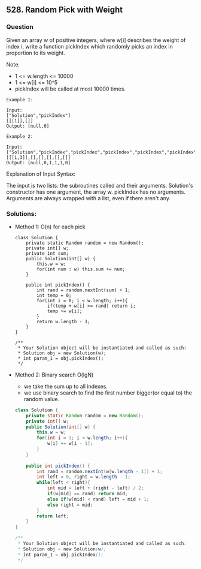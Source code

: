 ## 528. Random Pick with Weight

### Question
Given an array w of positive integers, where w[i] describes the weight of index i, write a function pickIndex which randomly picks an index in proportion to its weight.

Note:
* 1 <= w.length <= 10000
* 1 <= w[i] <= 10^5
* pickIndex will be called at most 10000 times.

```
Example 1:

Input: 
["Solution","pickIndex"]
[[[1]],[]]
Output: [null,0]

Example 2:

Input: 
["Solution","pickIndex","pickIndex","pickIndex","pickIndex","pickIndex"]
[[[1,3]],[],[],[],[],[]]
Output: [null,0,1,1,1,0]
```

Explanation of Input Syntax:

The input is two lists: the subroutines called and their arguments. Solution's constructor has one argument, the array w. pickIndex has no arguments. Arguments are always wrapped with a list, even if there aren't any.


### Solutions:
* Method 1:  O(n) for each pick
    ```
    class Solution {
        private static Random random = new Random();
        private int[] w;
        private int sum;
        public Solution(int[] w) {
            this.w = w;
            for(int num : w) this.sum += num;
        }
        
        public int pickIndex() {
            int rand = random.nextInt(sum) + 1;
            int temp = 0;
            for(int i = 0; i < w.length; i++){
                if(temp + w[i] >= rand) return i;
                temp += w[i];
            }
            return w.length - 1;
        }
    }
    
    /**
     * Your Solution object will be instantiated and called as such:
     * Solution obj = new Solution(w);
     * int param_1 = obj.pickIndex();
     */
    ```

* Method 2: Binary search O(lgN)
    * we take the sum up to all indexes.
    * we use binary search to find the first number bigger(or equal to) the random value.
    ```Java
    class Solution {
        private static Random random = new Random();
        private int[] w;
        public Solution(int[] w) {
            this.w = w;
            for(int i = 1; i < w.length; i++){
                w[i] += w[i - 1];
            }
        }
        
        public int pickIndex() {
            int rand = random.nextInt(w[w.length - 1]) + 1;
            int left = 0, right = w.length - 1;
            while(left < right){
                int mid = left + (right - left) / 2;
                if(w[mid] == rand) return mid;
                else if(w[mid] < rand) left = mid + 1;
                else right = mid;
            }
            return left;
        }
    }
    
    /**
     * Your Solution object will be instantiated and called as such:
     * Solution obj = new Solution(w);
     * int param_1 = obj.pickIndex();
     */
    ```